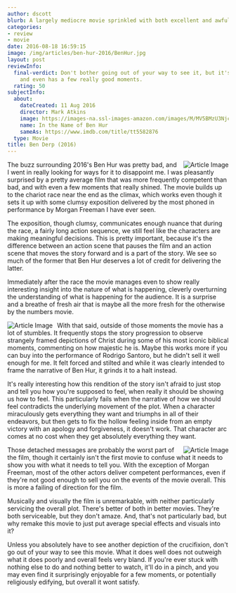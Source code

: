```yaml
---
author: dscott
blurb: A largely mediocre movie sprinkled with both excellent and awful moments.
categories:
- review
- movie
date: 2016-08-18 16:59:15
image: /img/articles/ben-hur-2016/BenHur.jpg
layout: post
reviewInfo:
  final-verdict: Don't bother going out of your way to see it, but it's watchable
    and even has a few really good moments.
  rating: 50
subjectInfo:
  about:
    dateCreated: 11 Aug 2016
    director: Mark Atkins
    image: https://images-na.ssl-images-amazon.com/images/M/MV5BMzU3NjczNjQtYzBjMy00YTAxLTg0NzctZmVmMDY0MGE3Nzc2XkEyXkFqcGdeQXVyMjA3MjE1MzM@._V1_SX300.jpg
    name: In the Name of Ben Hur
    sameAs: https://www.imdb.com/title/tt5582876
  type: Movie
title: Ben Derp (2016)
---
```


<img class="img-responsive" style="float:right;margin-left:10px;" src="https://img.eskimotv.net/img/articles/ben-hur-2016/maxresdefault.jpg" alt="Article Image">

The buzz surrounding 2016's Ben Hur was pretty bad, and I went in really looking for ways for it to disappoint me. I was pleasantly surprised by a pretty average film that was more frequently competent than bad, and with even a few moments that really shined. The movie builds up to the chariot race near the end as the climax, which works even though it sets it up with some clumsy exposition delivered by the most phoned in performance by Morgan Freeman I have ever seen.

The exposition, though clumsy, communicates enough nuance that during the race, a fairly long action sequence, we still feel like the characters are making meaningful decisions. This is pretty important, because it's the difference between an action scene that pauses the film and an action scene that moves the story forward and is a part of the story. We see so much of the former that Ben Hur deserves a lot of credit for delivering the latter.

Immediately after the race the movie manages even to show really interesting insight into the nature of what is happening, cleverly overturning the understanding of what is happening for the audience. It is a surprise and a breathe of fresh air that is maybe all the more fresh for the otherwise by the numbers movie.

<img class="img-responsive" style="float:left;margin-right:10px;" src="https://img.eskimotv.net/img/articles/ben-hur-2016/ben_hur_ver8.jpg" alt="Article Image">

With that said, outside of those moments the movie has a lot of stumbles. It frequently stops the story progression to observe strangely framed depictions of Christ during some of his most iconic biblical moments, commenting on how majestic he is. Maybe this works more if you can buy into the performance of Rodrigo Santoro, but he didn't sell it well enough for me. It felt forced and stilted and while it was clearly intended to frame the narrative of Ben Hur, it grinds it to a halt instead.

It's really interesting how this rendition of the story isn't afraid to just stop and tell you how you're supposed to feel, when really it should be showing us how to feel. This particularly fails when the narrative of how we should feel contradicts the underlying movement of the plot. When a character miraculously gets everything they want and triumphs in all of their endeavors, but then gets to fix the hollow feeling inside from an empty victory with an apology and forgiveness, it doesn't work. That character arc comes at no cost when they get absolutely everything they want.

<img class="img-responsive" style="float:right;margin-left:10px;" src="https://img.eskimotv.net/img/articles/ben-hur-2016/ben-hur-looks-more-like-jesus-than-jesus.jpg" alt="Article Image">

Those detached messages are probably the worst part of the film, though it certainly isn't the first movie to confuse what it needs to show you with what it needs to tell you. With the exception of Morgan Freeman, most of the other actors deliver competent performances, even if they're not good enough to sell you on the events of the movie overall. This is more a failing of direction for the film.

Musically and visually the film is unremarkable, with neither particularly servicing the overall plot. There's better of both in better movies. They're both serviceable, but they don't amaze. And, that's not particularly bad, but why remake this movie to just put average special effects and visuals into it?

Unless you absolutely have to see another depiction of the crucifixion, don't go out of your way to see this movie. What it does well does not outweigh what it does poorly and overall feels very bland. If you're ever stuck with nothing else to do and nothing better to watch, it'll do in a pinch, and you may even find it surprisingly enjoyable for a few moments, or potentially religiously edifying, but overall it wont satisfy.